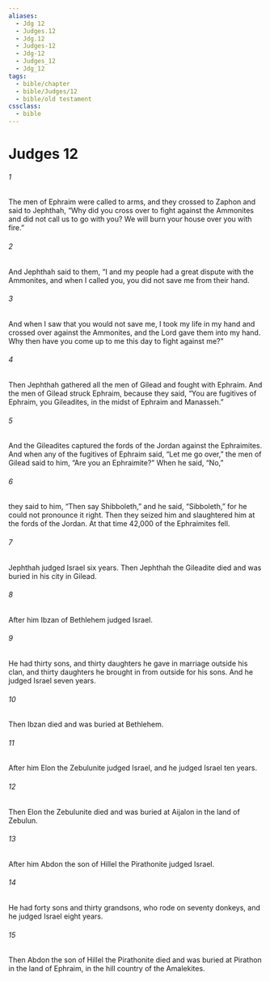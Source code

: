 ```yaml
---
aliases:
  - Jdg 12
  - Judges.12
  - Jdg.12
  - Judges-12
  - Jdg-12
  - Judges_12
  - Jdg_12
tags:
  - bible/chapter
  - bible/Judges/12
  - bible/old testament
cssclass:
  - bible
---
```


# Judges 12

###### 1
The men of Ephraim were called to arms, and they crossed to Zaphon and said to Jephthah, “Why did you cross over to fight against the Ammonites and did not call us to go with you? We will burn your house over you with fire.”
###### 2
And Jephthah said to them, “I and my people had a great dispute with the Ammonites, and when I called you, you did not save me from their hand.
###### 3
And when I saw that you would not save me, I took my life in my hand and crossed over against the Ammonites, and the Lord gave them into my hand. Why then have you come up to me this day to fight against me?”
###### 4
Then Jephthah gathered all the men of Gilead and fought with Ephraim. And the men of Gilead struck Ephraim, because they said, “You are fugitives of Ephraim, you Gileadites, in the midst of Ephraim and Manasseh.”
###### 5
And the Gileadites captured the fords of the Jordan against the Ephraimites. And when any of the fugitives of Ephraim said, “Let me go over,” the men of Gilead said to him, “Are you an Ephraimite?” When he said, “No,”
###### 6
they said to him, “Then say Shibboleth,” and he said, “Sibboleth,” for he could not pronounce it right. Then they seized him and slaughtered him at the fords of the Jordan. At that time 42,000 of the Ephraimites fell.
###### 7
Jephthah judged Israel six years. Then Jephthah the Gileadite died and was buried in his city in Gilead.
###### 8
After him Ibzan of Bethlehem judged Israel.
###### 9
He had thirty sons, and thirty daughters he gave in marriage outside his clan, and thirty daughters he brought in from outside for his sons. And he judged Israel seven years.
###### 10
Then Ibzan died and was buried at Bethlehem.
###### 11
After him Elon the Zebulunite judged Israel, and he judged Israel ten years.
###### 12
Then Elon the Zebulunite died and was buried at Aijalon in the land of Zebulun.
###### 13
After him Abdon the son of Hillel the Pirathonite judged Israel.
###### 14
He had forty sons and thirty grandsons, who rode on seventy donkeys, and he judged Israel eight years.
###### 15
Then Abdon the son of Hillel the Pirathonite died and was buried at Pirathon in the land of Ephraim, in the hill country of the Amalekites.


